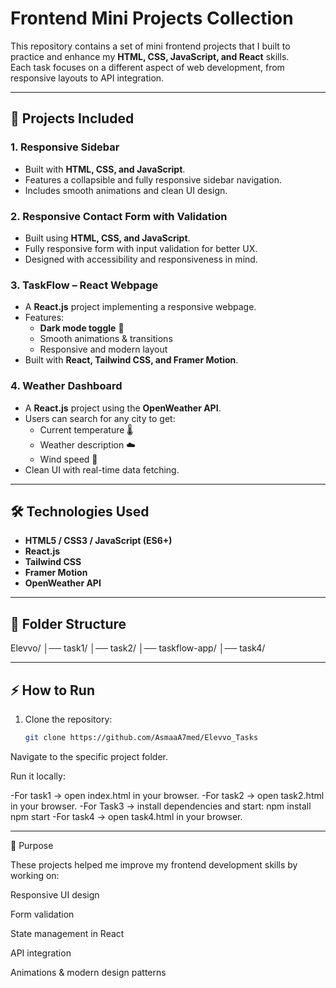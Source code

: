 # Frontend Mini Projects Collection

This repository contains a set of mini frontend projects that I built to practice and enhance my **HTML, CSS, JavaScript, and React** skills.  
Each task focuses on a different aspect of web development, from responsive layouts to API integration.

---

## 🚀 Projects Included

### 1. Responsive Sidebar
- Built with **HTML, CSS, and JavaScript**.
- Features a collapsible and fully responsive sidebar navigation.
- Includes smooth animations and clean UI design.

### 2. Responsive Contact Form with Validation
- Built using **HTML, CSS, and JavaScript**.
- Fully responsive form with input validation for better UX.
- Designed with accessibility and responsiveness in mind.

### 3. TaskFlow – React Webpage
- A **React.js** project implementing a responsive webpage.
- Features:
  - **Dark mode toggle** 🌙
  - Smooth animations & transitions
  - Responsive and modern layout
- Built with **React, Tailwind CSS, and Framer Motion**.

### 4. Weather Dashboard
- A **React.js** project using the **OpenWeather API**.
- Users can search for any city to get:
  - Current temperature 🌡️
  - Weather description ☁️
  - Wind speed 💨
- Clean UI with real-time data fetching.

---

## 🛠️ Technologies Used
- **HTML5 / CSS3 / JavaScript (ES6+)**
- **React.js**
- **Tailwind CSS**
- **Framer Motion**
- **OpenWeather API**

---

## 📂 Folder Structure
Elevvo/
│── task1/ 
│── task2/ 
│── taskflow-app/ 
│── task4/ 

---

## ⚡ How to Run
1. Clone the repository:
   ```bash
   git clone https://github.com/AsmaaA7med/Elevvo_Tasks

Navigate to the specific project folder.

Run it locally:

-For task1 → open index.html in your browser.
-For task2 → open task2.html in your browser.
-For Task3 → install dependencies and start:
npm install
npm start
-For task4 → open task4.html in your browser.

---

🎯 Purpose

These projects helped me improve my frontend development skills by working on:

Responsive UI design

Form validation

State management in React

API integration

Animations & modern design patterns


